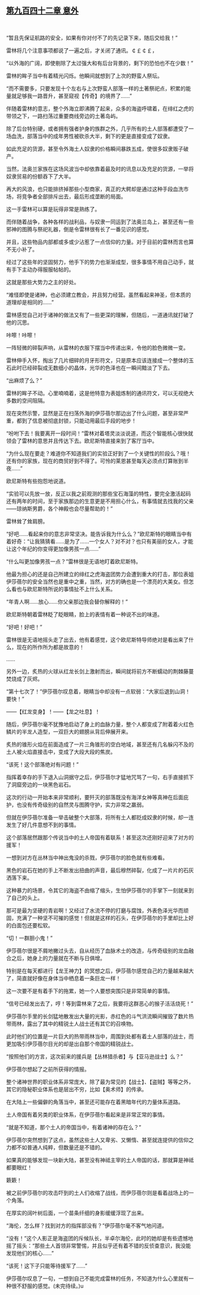 ## [第九百四十二章 意外](https://www.xxbiquge.com/11_11222/9032856.html)
﻿

  “暂且先保证航路的安全，如果有你对付不了的先记录下来，随后交给我！”

  雷林将几个注意事项都说了一遍之后，才关闭了通讯。￠￡￠￡，

  “以外海的广阔，即使剔除了太过强大和有后台背景的，剩下的恐怕也不在少数！”

  雷林的眸子当中有着精光闪烁。他瞬间就想到了上次的野蛮人祭坛。

  “而不需要多，只要发现十个左右与上次野蛮人部落一样的土著祭祀点，积累的能量就足够我一路晋升，甚至窥视【传奇】的境界了……”

  伴随着雷林的意志，整个外海立即沸腾了起来，众多的海盗呼啸着，在绯红之虎的带领之下，一路扫荡过重要商线旁边的土著岛屿。

  除了后台特别硬，或者拥有强者护身的族群之外，几乎所有的土人部落都遭受了一场血洗，部落当中的成年男性被砍杀大半，剩下的更是直接变成了奴隶。

  如此充足的货源，甚至令外海土人奴隶的价格瞬间暴跌五成，使很多奴隶贩子破产。

  当然，法奥兰家族在这场风波当中却依靠着最及时的讯息以及充足的货源，一举将奴隶贸易的份额吞下了大半。

  再大的风浪，也只能排挤掉那些小型商家，真正的大鳄却是通过这种手段血洗市场，将竞争者全部排斥出去，最后形成垄断的局面。

  这一手雷林可以算是玩得非常是熟练了。

  而伴随着战争，各种各样的战利品，与奴隶一同运到了法奥兰岛上，甚至还有一些邪神的图腾与祭祀礼器，倒是令雷林很有长了一番见识的感觉。

  并且，这些物品内部都或多或少沾惹了一点信仰的力量。对于目前的雷林而言也算不无小补了。

  经过了这些年的坚固努力，他手下的势力也渐渐成型，很多事情不用自己动手，就有手下主动办得服服帖帖的。

  这就是那些大势力之主的好处。

  “难怪即使是诸神，也必须建立教会，并且努力经营。虽然看起来神圣，但本质的道理却是相同的……”

  雷林感觉自己对于诸神的做法又有了一些更深的理解，但随后，一道通讯就打破了他的沉思。

  咔嚓！咔嚓！

  一阵轻微的碎裂声响，从雷林的衣服下摆当中传递出来，令他的脸色微微一变。

  雷林伸手入怀，掏出了几片细碎的月牙形符文，只是原本应该连接成一个整体的玉石此时已经碎裂成无数细小的晶体，光华的色泽也在一瞬间黯淡了下去。

  “出麻烦了么？”

  雷林的眸子不动。心里喃喃着，这是他特意为表姐炼制的通讯符文，可以无视绝大多数的空间阻隔。

  现在突然示警，显然是正在扫荡外海的伊莎蓓尔那边出了什么问题，甚至非常严重，都到了信息被彻底封锁，只能动用最后手段的地步！

  “吩咐下去！我要离开一段时间！”雷林对着塔灵淡淡说道，而这个智能核心很快就领会了雷林的意思并且传达下去。欧尼斯特直接来到了客厅当中。

  “为什么现在要走？难道你不知道我们的实验正好到了一个关键性的阶段么？哦！还有你的家族，现在的商贸好到不得了。可怜的莱恩甚至每天必须点灯算账到半夜……”

  欧尼斯特有些抱怨地说道。

  “实验可以先放一放，反正以我之前观测的那些宝石海藻的特性，要完全激活起码还有两年的时间，至于家族那边的生意更是不用担心什么，有事情就去找我的父亲——琼纳斯男爵，各个神殿也会尽量帮助的！”

  雷林耸了耸肩膀。

  “好吧……看起来你的意志非常坚决。能告诉我为什么么？”欧尼斯特的眼睛当中有着好奇：“让我猜猜看……是为了……一个女人？对不对？也只有美丽的女人，才能让这个年纪的你变得更加像男孩一点……”

  “什么叫更加像男孩一点？”雷林很是无语地盯着欧尼斯特。

  他最为担心的还是自己所建立的绯红之虎海盗团势力会遭到重大的打击，那位表姐伊莎蓓尔的安全当然也是重中之重，当然，对方的确也是一个漂亮的大美女。但怎么看也与欧尼斯特所说的事情扯不上什么关系。

  “年青人啊……放心……你父亲那边我会替你解释的！”

  欧尼斯特朝着雷林眨了眨眼睛，脸上的表情有着一种说不出的味道。

  “好吧！好吧！”

  雷林很是无语地摇头走了出去，他有着感觉，这个欧尼斯特导师绝对是看出来了什么，现在的所作所为都是故意的！

  ……

  另外一边，炙热的火球从红龙长剑上激射而出，瞬间就将前方不断蠕动的荆棘藤蔓焚烧成了灰烬。

  “第十七次了！”伊莎蓓尔叹息着，眼睛当中却没有一点软弱：“大家后退到山洞！要快！”

  ——【红龙变身】！——【龙之吐息】！

  随后，伊莎蓓尔毫不犹豫地启动了身上的血脉力量，整个人都变成了附着着火红色鳞片的半龙人造型，一双巨大的翅膀从背后伸展开来。

  炙热的锥形火焰在前面造成了一片三角锥形的空白地域，甚至还有几名躲闪不及的土人被火焰直接击中，变成了大段大段的焦炭。

  “该死！这个部落绝对有问题！”

  指挥着幸存的手下退入山洞据守之后，伊莎蓓尔才猛地咒骂了一句，右手直接抓下了洞窟旁边的一块黑色岩石。

  这次的行动一开始本来非常顺利，要歼灭的部落既没有海洋女神等真神在后面庇护，也没有传奇级别的自然灵与图腾守护，实力非常之羸弱。

  但就在伊莎蓓尔准备一举击破整个大部落，将所有土人都贬成奴隶的时候，却一连发生了好几件意想不到的事情。

  这个部落居然跟那个传说当中的土人帝国有着联系！甚至这次还刚好迎来了对方的援军！

  一想到对方在丛林当中神出鬼没的杀戮，伊莎蓓尔的脸色就有些难看。

  黑色的岩石在她的手上不断发出扭曲的声音，最后穆然碎裂，化成了一片片的石灰洒落下来。

  这种暴力的场景，令其它的海盗不由缩了缩头，生怕伊莎蓓尔的手掌下一刻就来到了自己的头上。

  那可是最为坚硬的青岩啊！又经过了水流不停的打磨与腐蚀，外表色泽光华而顽固，充满了一种坚不可摧的感觉！但就是这样的石头，在伊莎蓓尔的手里却比上好的白面包还要松软。

  “切！一群胆小鬼！”

  伊莎蓓尔很是不屑地撇过头去，自从经历了血脉术士的改造，与传奇级别的龙血融合之后，她身上的力量就在不断与日俱增。

  特别是在每天都进行【龙王神力】的冥想之后，伊莎蓓尔感觉自己的力量越来越大了，简直就好像在身体当中栖息着一条巨龙一样！

  这一次要不是有着手下的拖累，她一个人要想突围只是非常简单的事情。

  “信号已经发出去了，哼！等到雷林来了之后，我要将这群恶心的猴子活活烧死！”

  伊莎蓓尔手里的长剑猛地散发出大量的光影，赤红色的斗气洪流瞬间摧毁了数片热带雨林，露出了其中的精锐土人战士还有其它的召唤物。

  此时他们的位置是一片巨大的热带雨林当中，周围到处都有着土人部落的战士，而更加吸引伊莎蓓尔目光的却是出自那个帝国的精锐战士。

  “按照他们的方言，这次前来的援兵是【丛林猎杀者】与【亚马逊战士】么？”

  伊莎蓓尔想起了之前所获得的情报。

  整个诸神世界的职业体系非常庞大，除了最为常见的【战士】、【盗贼】等等之外，其它的隐秘职业体系也是层出不穷，比如【奥术师】的传承。

  在大陆上一些偏僻的角落当中，甚至还可能存在着黑暗年代的力量体系道路。

  土人帝国有着另类的职业体系，在伊莎蓓尔看起来是非常正常的事情。

  “就是不知道，那个土人的帝国当中，有着诸神的存在么？”

  伊莎蓓尔突然想到了这点，虽然这些土人又卑劣、又懒惰、甚至就连提供的信仰之力都不如普通人纯粹，但数量还是不错的。

  如果真的能够发现一块新大陆，甚至没有神祗主宰的土人帝国的话，那就算是神祗都要眼红！

  簌簌！

  被之前伊莎蓓尔的攻击吓到的土人们收缩了战线，而伊莎蓓尔则是看着战场上的一个角落。

  在厚实的阔叶树后面，一个苗条纤细的身影缓缓浮现了出来。

  “海伦，怎么样？找到对方的指挥部没有？”伊莎蓓尔毫不客气地问道。

  “没有！”这个人影正是海盗团的斥候队长，半卓尔海伦，此时的她却是有些遗憾地摇了摇头：“那些土人首领非常警惕，并且似乎还有着不错的反侦查意识，我没能发现他们的核心……”

  “该死！这下子只能等待援军了……”

  伊莎蓓尔叹息了一句，一想到自己不能完成雷林的任务，不知道为什么心里就有一种很不舒服的感觉。(未完待续。)u

  
